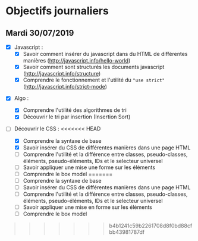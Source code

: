 # Objectifs journaliers

## Mardi 30/07/2019

- [x] Javascript :
  - [x] Savoir comment insérer du javascript dans du HTML de différentes manières (http://javascript.info/hello-world)
  - [x] Savoir comment sont structurés les documents javascript (http://javascript.info/structure)
  - [x] Comprendre le fonctionnement et l'utilité du `"use strict"` (http://javascript.info/strict-mode)

* [x] Algo :

  - [x] Comprendre l'utilité des algorithmes de tri
  - [x] Découvrir le tri par insertion (Insertion Sort)

* [ ] Découvrir le CSS :
<<<<<<< HEAD
  - [x] Comprendre la syntaxe de base
  - [x] Savoir insérer du CSS de différentes manières dans une page HTML
  - [ ] Comprendre l'utilité et la différence entre classes, pseudo-classes, éléments, pseudo-éléments, IDs et le selecteur universel
  - [ ] Savoir appliquer une mise une forme sur les éléments
  - [ ] Comprendre le box model
=======
  * [ ] Comprendre la syntaxe de base
  * [ ] Savoir insérer du CSS de différentes manières dans une page HTML
  * [ ] Comprendre l'utilité et la différence entre classes, pseudo-classes, éléments, pseudo-éléments,  IDs et le selecteur universel
  * [ ] Savoir appliquer une mise en forme sur les éléments 
  * [ ] Comprendre le box model
>>>>>>> b4b1241c59b2261708d8f0bd88cfbb43981787df
